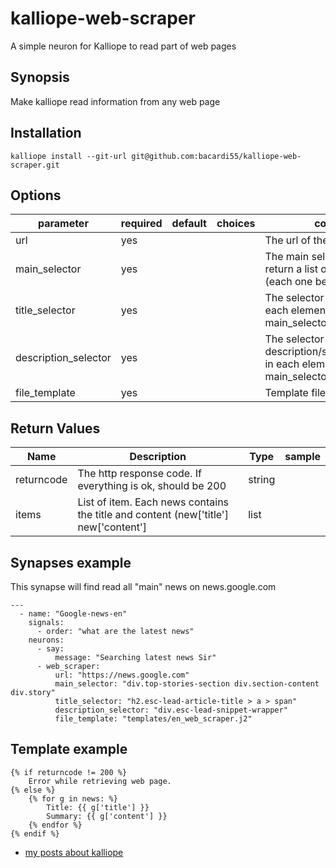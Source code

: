 # kalliope-web-scraper

A simple neuron for Kalliope to read part of web pages


## Synopsis

Make kalliope read information from any web page

## Installation

  ```
  kalliope install --git-url git@github.com:bacardi55/kalliope-web-scraper.git
  ```


## Options

| parameter            | required | default | choices | comment                                                                                    |
|----------------------|----------|---------|---------|--------------------------------------------------------------------------------------------|
| url                  | yes      |         |         | The url of the site to parse                                                               |
| main_selector        | yes      |         |         | The main selector that shoud return a list of htmlelement (each one being a news)          |
| title_selector       | yes      |         |         | The selector for the the title in each element of the main_selector                        |
| description_selector | yes      |         |         | The selector for the the description/summary/teaser/… in each element of the main_selector |
| file_template        | yes      |         |         | Template file to use                                                                       |


## Return Values

| Name         | Description                                                                           | Type     | sample   |
| ------------ | ------------------------------------------------------------------------------------- | -------- | -------- |
| returncode   | The http response code. If everything is ok, should be 200                            | string   |          |
| items        | List of item. Each news contains the title and content (new['title'] new['content']   | list     |          |


## Synapses example

This synapse will find read all "main" news on news.google.com
```
---
  - name: "Google-news-en"
    signals:
      - order: "what are the latest news"
    neurons:
      - say:
          message: "Searching latest news Sir"
      - web_scraper:
          url: "https://news.google.com"
          main_selector: "div.top-stories-section div.section-content div.story"
          title_selector: "h2.esc-lead-article-title > a > span"
          description_selector: "div.esc-lead-snippet-wrapper"
          file_template: "templates/en_web_scraper.j2"
```

## Template example

```
{% if returncode != 200 %}
    Error while retrieving web page.
{% else %}
    {% for g in news: %}
        Title: {{ g['title'] }}
        Summary: {{ g['content'] }}
    {% endfor %}
{% endif %}
```




* [my posts about kalliope](https://bacardi55.org/en/blog/2017/kalliope-neuron-google-calendar)
